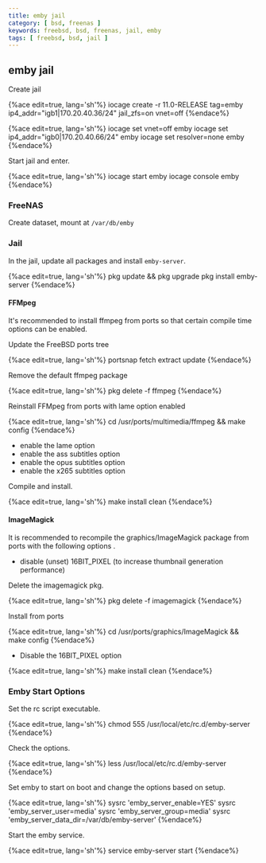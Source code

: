 ```yaml
---
title: emby jail
category: [ bsd, freenas ]
keywords: freebsd, bsd, freenas, jail, emby
tags: [ freebsd, bsd, jail ]
---
```


## emby jail

Create jail

{%ace edit=true, lang='sh'%}
iocage create -r 11.0-RELEASE tag=emby ip4_addr="igb1|170.20.40.36/24" jail_zfs=on vnet=off
{%endace%}

{%ace edit=true, lang='sh'%}
iocage set vnet=off emby
iocage set ip4_addr="igb0|170.20.40.66/24" emby
iocage set resolver=none emby
{%endace%}

Start jail and enter.

{%ace edit=true, lang='sh'%}
iocage start emby
iocage console emby
{%endace%}

### FreeNAS

Create dataset, mount at ```/var/db/emby```

### Jail

In the jail, update all packages and install ```emby-server```.

{%ace edit=true, lang='sh'%}
pkg update && pkg upgrade
pkg install emby-server
{%endace%}

#### FFMpeg

It's recommended to install ffmpeg from ports so that certain compile time options can be enabled.

Update the FreeBSD ports tree

{%ace edit=true, lang='sh'%}
portsnap fetch extract update
{%endace%}

Remove the default ffmpeg package

{%ace edit=true, lang='sh'%}
pkg delete -f ffmpeg
{%endace%}

Reinstall FFMpeg from ports with lame option enabled

{%ace edit=true, lang='sh'%}
cd /usr/ports/multimedia/ffmpeg && make config
{%endace%}

*   enable the lame option
*   enable the ass subtitles option
*   enable the opus subtitles option
*   enable the x265 subtitles option

Compile and install.

{%ace edit=true, lang='sh'%}
make install clean
{%endace%}

#### ImageMagick

It is recommended to recompile the graphics/ImageMagick package from ports with the following options .

*  disable (unset) 16BIT_PIXEL (to increase thumbnail generation performance)

Delete the imagemagick pkg.

{%ace edit=true, lang='sh'%}
pkg delete -f imagemagick
{%endace%}

Install from ports

{%ace edit=true, lang='sh'%}
cd /usr/ports/graphics/ImageMagick && make config
{%endace%}

*   Disable the 16BIT_PIXEL option

{%ace edit=true, lang='sh'%}
make install clean
{%endace%}

### Emby Start Options

Set the rc script executable.

{%ace edit=true, lang='sh'%}
chmod 555 /usr/local/etc/rc.d/emby-server
{%endace%}

Check the options.

{%ace edit=true, lang='sh'%}
less /usr/local/etc/rc.d/emby-server
{%endace%}

Set emby to start on boot and change the options based on setup.

{%ace edit=true, lang='sh'%}
sysrc 'emby_server_enable=YES'
sysrc 'emby_server_user=media'
sysrc 'emby_server_group=media'
sysrc 'emby_server_data_dir=/var/db/emby-server'
{%endace%}

Start the emby service.

{%ace edit=true, lang='sh'%}
service emby-server start
{%endace%}
